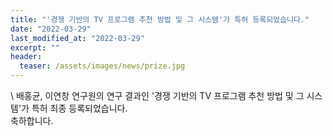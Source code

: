 ```yaml
---
title: "'경쟁 기반의 TV 프로그램 추천 방법 및 그 시스템'가 특허 등록되었습니다."
date: "2022-03-29"
last_modified_at: "2022-03-29"
excerpt: ""
header:
  teaser: /assets/images/news/prize.jpg
---
```

\\
배홍균, 이연창 연구원의 연구 결과인 '경쟁 기반의 TV 프로그램 추천 방법 및 그 시스템'가 특허 최종 등록되었습니다.<br>축하합니다.